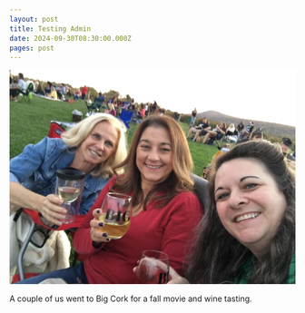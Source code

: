 ```yaml
---
layout: post
title: Testing Admin
date: 2024-09-30T08:30:00.000Z
pages: post
---
```

![Winery](/assets/uploads/me-winery.jpg "friend")

A couple of us went to Big Cork for a fall movie and wine tasting.
